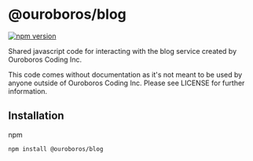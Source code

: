 # @ouroboros/blog

[![npm version](https://img.shields.io/npm/v/@ouroboros/blog.svg)](https://www.npmjs.com/package/@ouroboros/blog)

Shared javascript code for interacting with the blog service created by
Ouroboros Coding Inc.

This code comes without documentation as it's not meant to be used by anyone
outside of Ouroboros Coding Inc. Please see LICENSE for further information.

## Installation
npm
```bash
npm install @ouroboros/blog
```